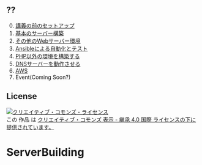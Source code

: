 ## ??

0. [講義の前のセットアップ](Section0.md)
1. [基本のサーバー構築](Section1.md)
2. [その他のWebサーバー環境](Section2.md)
3. [Ansibleによる自動化とテスト](Section3.md)
4. [PHP以外の環境を構築する](Section4.md)
5. [DNSサーバーを動作させる](Section5.md)
6. [AWS](Section6.md)
7. Event(Coming Soon?)

## License

<a rel="license" href="http://creativecommons.org/licenses/by-sa/4.0/"><img alt="クリエイティブ・コモンズ・ライセンス" style="border-width:0" src="https://i.creativecommons.org/l/by-sa/4.0/88x31.png" /></a><br />この <span xmlns:dct="http://purl.org/dc/terms/" href="http://purl.org/dc/dcmitype/Text" rel="dct:type">作品</span> は <a rel="license" href="http://creativecommons.org/licenses/by-sa/4.0/">クリエイティブ・コモンズ 表示 - 継承 4.0 国際 ライセンスの下に提供されています。</a>
# ServerBuilding
